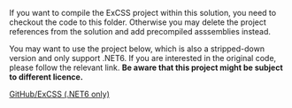 If you want to compile the ExCSS project within this solution, you need to checkout the code to this folder. Otherwise you may delete the project references from the solution and add precompiled asssemblies instead.

You may want to use the project below, which is also a stripped-down version and only support .NET6. If you are interested in the original code, please follow the relevant link.
**Be aware that this project might be subject to different licence.**

[GitHub/ExCSS (.NET6 only)](https://github.com/sst-soft/ExCSS)